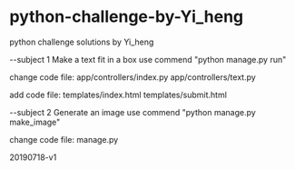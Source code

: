# python-challenge-by-Yi_heng
python challenge solutions by Yi_heng

--subject 1 Make a text fit in a box
use commend "python manage.py run"

change code file:
            app/controllers/index.py
            app/controllers/text.py

add code file:
            templates/index.html
            templates/submit.html
            
--subject 2 Generate an image
use commend "python manage.py make_image"

change code file:
            manage.py

20190718-v1

